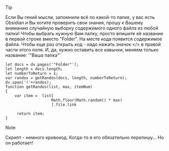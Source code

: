 >[!TIP]
>Если Вы гений мысли, запомнили всё по какой-то папке, у вас есть Obsidian и Вы хотите проверить свои знания, прошу к Вашему вниманию случайную выборку содержимого одного файла из любой папки!
>Чтобы выбрать нужную Вам папку, просто впишите её название в первой строке вместо "Folder". На месте кода появится содержимое файла. Чтобы еще раз открыть код - надо нажать значок \</> в правой части этого поля. 
>И, да, нужно оставить все кавычки, меняем только название: '"Ваша папка"'

```dataviewjs 
let docs = dv.pages('"Folder"'); 
let length = docs.length; 
let numberToReturn = 1; 
var randos = getRandos(docs, length, numberToReturn); 
dv.span('!'+randos); 
function getRandos(list, max, itemNum) 
{ 
	var item =	list[
					Math.floor(Math.random() * max)
					].file.link
			 
	 return item; 
}
```

> [!NOTE]
> Скрипт - немного кривокод. Когда-то я его обязательно перепишу... Но он работает!